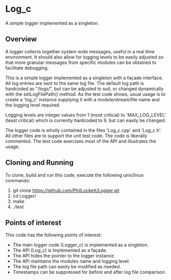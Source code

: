 # Log_c

A simple logger implemented as a singleton.

## Overview

A logger collects together system wide messages, useful in a real time 
environment. It should also allow for logging levels to be easily adjusted so 
that more granular messages from specific modules can be obtained to 
facilitate debugging.

This is a simple logger implemented as a singleton with a façade interface. 
All log entries are sent to the same log file. The default log path is 
hardcoded as "/logs/", but can be adjusted to suit, or changed dynamically 
with the setLogFilePath() method. As the test code shows, usual usage is to 
create a 'log_c' instance supplying it with a module/stream/file name and the 
logging level required.

Logging levels are integer values from 1 (most critical) to 'MAX_LOG_LEVEL' 
(least critical) which is currently hardcoded to 9, but can easily be 
changed.

The logger code is wholly contained in the files 'Log_c.cpp' and 'Log_c.h'. 
All other files are to support the unit test code. The code is liberally 
commented. The test code exercises most of the API and illustrates the usage.

## Cloning and Running

To clone, build and run this code, execute the following unix/linux commands:

  1. git clone https://github.com/PhilLockett/Logger.git
  2. cd Logger/
  3. make
  4. ./test

## Points of interest

This code has the following points of interest:

  * The main logger code (Logger_c) is implemented as a singleton.
  * The API (Log_c) is implemented as a façade.
  * The API hides the pointer to the logger instance.
  * The API maintains the modules name and logging level.
  * The log file path can easily be modified as needed.
  * Timestamps can be suppressed for before and after log file comparison.
